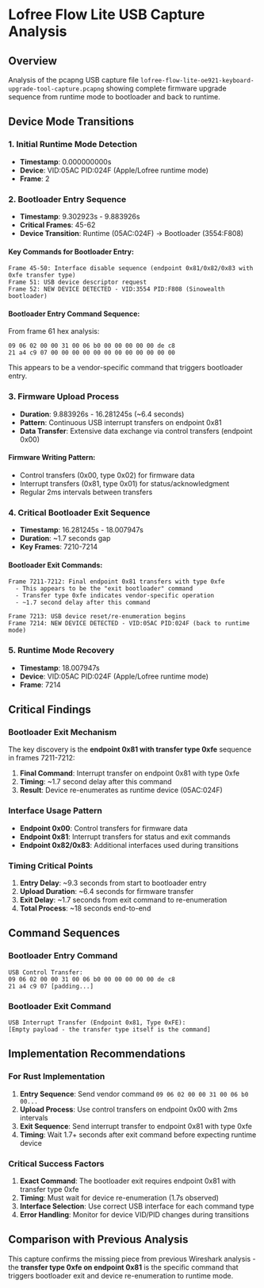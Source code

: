 # Lofree Flow Lite USB Capture Analysis

## Overview
Analysis of the pcapng USB capture file `lofree-flow-lite-oe921-keyboard-upgrade-tool-capture.pcapng` showing complete firmware upgrade sequence from runtime mode to bootloader and back to runtime.

## Device Mode Transitions

### 1. Initial Runtime Mode Detection
- **Timestamp**: 0.000000000s
- **Device**: VID:05AC PID:024F (Apple/Lofree runtime mode)
- **Frame**: 2

### 2. Bootloader Entry Sequence
- **Timestamp**: 9.302923s - 9.883926s
- **Critical Frames**: 45-62
- **Device Transition**: Runtime (05AC:024F) → Bootloader (3554:F808)

#### Key Commands for Bootloader Entry:
```
Frame 45-50: Interface disable sequence (endpoint 0x81/0x82/0x83 with 0xfe transfer type)
Frame 51: USB device descriptor request
Frame 52: NEW DEVICE DETECTED - VID:3554 PID:F808 (Sinowealth bootloader)
```

#### Bootloader Entry Command Sequence:
From frame 61 hex analysis:
```
09 06 02 00 00 31 00 06 b0 00 00 00 00 00 de c8
21 a4 c9 07 00 00 00 00 00 00 00 00 00 00 00 00
```

This appears to be a vendor-specific command that triggers bootloader entry.

### 3. Firmware Upload Process
- **Duration**: 9.883926s - 16.281245s (~6.4 seconds)
- **Pattern**: Continuous USB interrupt transfers on endpoint 0x81
- **Data Transfer**: Extensive data exchange via control transfers (endpoint 0x00)

#### Firmware Writing Pattern:
- Control transfers (0x00, type 0x02) for firmware data
- Interrupt transfers (0x81, type 0x01) for status/acknowledgment
- Regular 2ms intervals between transfers

### 4. Critical Bootloader Exit Sequence
- **Timestamp**: 16.281245s - 18.007947s
- **Duration**: ~1.7 seconds gap
- **Key Frames**: 7210-7214

#### Bootloader Exit Commands:
```
Frame 7211-7212: Final endpoint 0x81 transfers with type 0xfe
  - This appears to be the "exit bootloader" command
  - Transfer type 0xfe indicates vendor-specific operation
  - ~1.7 second delay after this command

Frame 7213: USB device reset/re-enumeration begins
Frame 7214: NEW DEVICE DETECTED - VID:05AC PID:024F (back to runtime mode)
```

### 5. Runtime Mode Recovery
- **Timestamp**: 18.007947s
- **Device**: VID:05AC PID:024F (Apple/Lofree runtime mode)
- **Frame**: 7214

## Critical Findings

### Bootloader Exit Mechanism
The key discovery is the **endpoint 0x81 with transfer type 0xfe** sequence in frames 7211-7212:

1. **Final Command**: Interrupt transfer on endpoint 0x81 with type 0xfe
2. **Timing**: ~1.7 second delay after this command  
3. **Result**: Device re-enumerates as runtime device (05AC:024F)

### Interface Usage Pattern
- **Endpoint 0x00**: Control transfers for firmware data
- **Endpoint 0x81**: Interrupt transfers for status and exit commands
- **Endpoint 0x82/0x83**: Additional interfaces used during transitions

### Timing Critical Points
1. **Entry Delay**: ~9.3 seconds from start to bootloader entry
2. **Upload Duration**: ~6.4 seconds for firmware transfer
3. **Exit Delay**: ~1.7 seconds from exit command to re-enumeration
4. **Total Process**: ~18 seconds end-to-end

## Command Sequences

### Bootloader Entry Command
```
USB Control Transfer:
09 06 02 00 00 31 00 06 b0 00 00 00 00 00 de c8
21 a4 c9 07 [padding...]
```

### Bootloader Exit Command
```
USB Interrupt Transfer (Endpoint 0x81, Type 0xFE):
[Empty payload - the transfer type itself is the command]
```

## Implementation Recommendations

### For Rust Implementation
1. **Entry Sequence**: Send vendor command `09 06 02 00 00 31 00 06 b0 00...` 
2. **Upload Process**: Use control transfers on endpoint 0x00 with 2ms intervals
3. **Exit Sequence**: Send interrupt transfer to endpoint 0x81 with type 0xfe
4. **Timing**: Wait 1.7+ seconds after exit command before expecting runtime device

### Critical Success Factors
1. **Exact Command**: The bootloader exit requires endpoint 0x81 with transfer type 0xfe
2. **Timing**: Must wait for device re-enumeration (1.7s observed)
3. **Interface Selection**: Use correct USB interface for each command type
4. **Error Handling**: Monitor for device VID/PID changes during transitions

## Comparison with Previous Analysis
This capture confirms the missing piece from previous Wireshark analysis - the **transfer type 0xfe on endpoint 0x81** is the specific command that triggers bootloader exit and device re-enumeration to runtime mode.